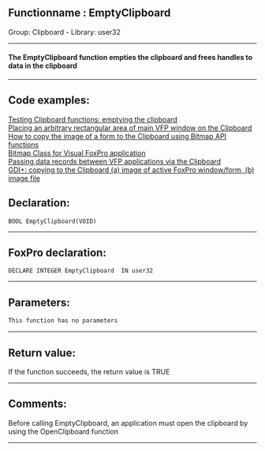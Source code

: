 <link rel="stylesheet" type="text/css" href="../../css/win32api.css">  
<link rel="stylesheet" href="https://cdnjs.cloudflare.com/ajax/libs/font-awesome/4.7.0/css/font-awesome.min.css">

## Functionname : EmptyClipboard
Group: Clipboard - Library: user32    
***  


#### The EmptyClipboard function empties the clipboard and frees handles to data in the clipboard
***  


## Code examples:
[Testing Clipboard functions: emptying the clipboard](../../samples/sample_028.md)  
[Placing an arbitrary rectangular area of main VFP window on the Clipboard](../../samples/sample_081.md)  
[How to copy the image of a form to the Clipboard using Bitmap API functions](../../samples/sample_091.md)  
[Bitmap Class for Visual FoxPro application](../../samples/sample_295.md)  
[Passing data records between VFP applications via the Clipboard](../../samples/sample_346.md)  
[GDI+: copying to the Clipboard (a) image of active FoxPro window/form, (b) image file](../../samples/sample_457.md)  

## Declaration:
```foxpro  
BOOL EmptyClipboard(VOID)  
```  
***  


## FoxPro declaration:
```foxpro  
DECLARE INTEGER EmptyClipboard  IN user32  
```  
***  


## Parameters:
```txt  
This function has no parameters  
```  
***  


## Return value:
If the function succeeds, the return value is TRUE  
***  


## Comments:
Before calling EmptyClipboard, an application must open the clipboard by using the OpenClipboard function  
  
***  

